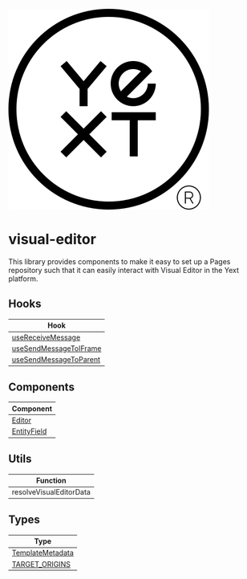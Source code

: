![Yext](yext.svg)

# visual-editor
This library provides components to make it easy to set up a Pages repository such that it can easily interact with Visual Editor in the Yext platform.

## Hooks

| Hook                                                                   |
|------------------------------------------------------------------------|
| [useReceiveMessage](./src/hooks/README.md#usereceivemessage)           |
| [useSendMessageToIFrame](./src/hooks/README.md#usesendmessagetoiframe) |
| [useSendMessageToParent](./src/hooks/README.md#usesendmessagetoparent) |
## Components

| Component                                             |
|-------------------------------------------------------|
| [Editor](./src/components/README.md#editor)           |
| [EntityField](./src/components/README.md#entityfield) | 

## Utils

| Function                |
|-------------------------|
| resolveVisualEditorData |

## Types

| Type                                                       |
|------------------------------------------------------------|
| [TemplateMetadata](./src/types/README.md#templatemetadata) |
| [TARGET_ORIGINS](./src/hooks/README.md#target_origins)     |


